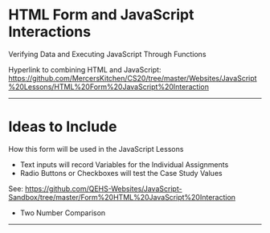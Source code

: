# HTML Form and JavaScript Interactions
Verifying Data and Executing JavaScript Through Functions

Hyperlink to combining HTML and JavaScript:
https://github.com/MercersKitchen/CS20/tree/master/Websites/JavaScript%20Lessons/HTML%20Form%20JavaScript%20Interaction

---

# Ideas to Include

How this form will be used in the JavaScript Lessons
- Text inputs will record Variables for the Individual Assignments
- Radio Buttons or Checkboxes will test the Case Study Values

See: https://github.com/QEHS-Websites/JavaScript-Sandbox/tree/master/Form%20HTML%20JavaScript%20Interaction
- Two Number Comparison

---

